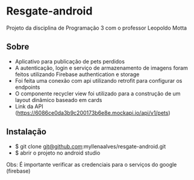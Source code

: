 # Resgate-android
Projeto da disciplina de Programação 3 com o professor Leopoldo Motta

## Sobre
- Aplicativo para publicação de pets perdidos
- A autenticação, login e serviço de armazenamento de imagens foram feitos utilizando Firebase authentication e storage
- Foi feita uma conexão com api utilizando retrofit para configurar os endpoints
- O componente recycler view foi utilizado para a construção de um layout dinâmico baseado em cards
- Link da API (https://6086ce0da3b9c200173b6e8e.mockapi.io/api/v1/pets)


## Instalação

- $ git clone git@github.com:myllenaalves/resgate-android.git
- $ abrir o projeto no android studio


Obs: É importante verificar as credenciais para o serviços do google (firebase)


